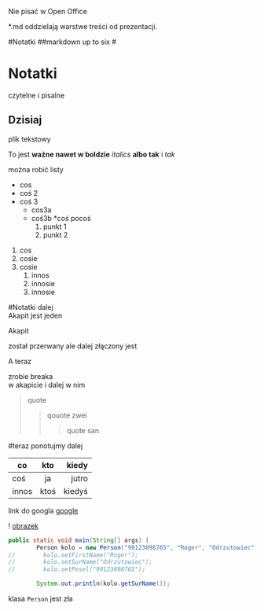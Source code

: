 Nie pisać w Open Office

*.md oddzielają warstwe treści od prezentacji.

#Notatki
##markdown 
up to six # 

Notatki
======= 
czytelne  i pisalne 

Dzisiaj 
-------
plik tekstowy

To jest **ważne nawet w boldzie** *italics* __albo tak__ i _tak_

można robić listy
* cos
* coś 2
* coś 3
  * cos3a
  * coś3b
 *coś pocoś
    1. punkt 1
    1. punkt 2 
1. cos
2. cosie
3. cosie
     1. innos
     2. innosie
     3. innosie 
     
 #Notatki dalej  
Akapit
jest 
jeden

Akapit

został
przerwany ale dalej złączony jest

A teraz  

zrobie breaka  
w akapicie
i dalej w nim 
> quote
>>qouote zwei
>>>quote san


#teraz ponotujmy dalej

|co|kto|kiedy
|----|:----:|----:
|coś|ja|jutro
|innos|ktoś|kiedyś

 link do googla [google](htttp://google.com)

! [obrazek](https://www.ldoceonline.com/media/english/illustration/blackboard.jpg?version=1.1.47)

```Java
public static void main(String[] args) {
        Person kolo = new Person("90123098765", "Roger", "Odrzutowiec");
//        kolo.setFirstName("Roger");
//        kolo.setSurName("Odrzutowiec");
//        kolo.setPesel("90123098765");

        System.out.println(kolo.getSurName());


```

klasa `Person` jest zła